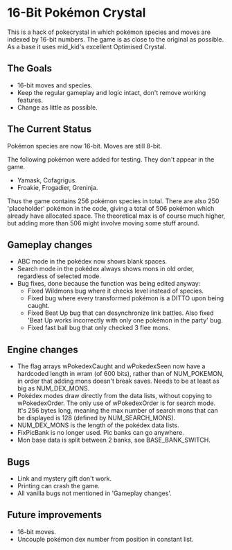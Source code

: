 16-Bit Pokémon Crystal
======================

This is a hack of pokecrystal in which pokémon species and moves are indexed by 16-bit numbers. The game is as close to the original as possible. As a base it uses mid_kid's excellent Optimised Crystal.

The Goals
---------

* 16-bit moves and species.
* Keep the regular gameplay and logic intact, don't remove working features.
* Change as little as possible.

The Current Status
------------------

Pokémon species are now 16-bit. Moves are still 8-bit.

The following pokémon were added for testing. They don't appear in the game.
* Yamask, Cofagrigus.
* Froakie, Frogadier, Greninja.

Thus the game contains 256 pokémon species in total. There are also 250 'placeholder' pokémon in the code, giving a total of 506 pokémon which already have allocated space. The theoretical max is of course much higher, but adding more than 506 might involve moving some stuff around.

Gameplay changes
----------------

* ABC mode in the pokédex now shows blank spaces.
* Search mode in the pokédex always shows mons in old order, regardless of selected mode.
* Bug fixes, done because the function was being edited anyway:
	* Fixed Wildmons bug where it checks level instead of species.
	* Fixed bug where every transformed pokémon is a DITTO upon being caught.
	* Fixed Beat Up bug that can desynchronize link battles. Also fixed 'Beat Up works incorrectly with only one pokémon in the party' bug.
	* Fixed fast ball bug that only checked 3 flee mons.

Engine changes
--------------

* The flag arrays wPokedexCaught and wPokedexSeen now have a hardcoded length in wram (of 600 bits), rather than of NUM_POKEMON, in order that adding mons doesn't break saves. Needs to be at least as big as NUM_DEX_MONS.
* Pokédex modes draw directly from the data lists, without copying to wPokedexOrder. The only use of wPokedexOrder is for search mode. It's 256 bytes long, meaning the max number of search mons that can be displayed is 128 (defined by NUM_SEARCH_MONS).
* NUM_DEX_MONS is the length of the pokédex data lists.
* FixPicBank is no longer used. Pic banks can go anywhere.
* Mon base data is split between 2 banks, see BASE_BANK_SWITCH.

Bugs
----

* Link and mystery gift don't work. 
* Printing can crash the game.
* All vanilla bugs not mentioned in 'Gameplay changes'.

Future improvements
-------------------

* 16-bit moves.
* Uncouple pokémon dex number from position in constant list.
